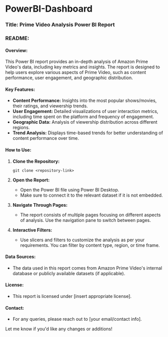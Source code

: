 # PowerBI-Dashboard

### Title: Prime Video Analysis Power BI Report

### README:

#### Overview:
This Power BI report provides an in-depth analysis of Amazon Prime Video's data, including key metrics and insights. The report is designed to help users explore various aspects of Prime Video, such as content performance, user engagement, and geographic distribution.

#### Key Features:
- **Content Performance:** Insights into the most popular shows/movies, their ratings, and viewership trends.
- **User Engagement:** Detailed visualizations of user interaction metrics, including time spent on the platform and frequency of engagement.
- **Geographic Data:** Analysis of viewership distribution across different regions.
- **Trend Analysis:** Displays time-based trends for better understanding of content performance over time.

#### How to Use:
1. **Clone the Repository:**
   ```
   git clone <repository-link>
   ```

2. **Open the Report:**
   - Open the Power BI file using Power BI Desktop.
   - Make sure to connect it to the relevant dataset if it is not embedded.

3. **Navigate Through Pages:**
   - The report consists of multiple pages focusing on different aspects of analysis. Use the navigation pane to switch between pages.
   
4. **Interactive Filters:**
   - Use slicers and filters to customize the analysis as per your requirements. You can filter by content type, region, or time frame.

#### Data Sources:
- The data used in this report comes from Amazon Prime Video's internal database or publicly available datasets (if applicable).
  
#### License:
- This report is licensed under [insert appropriate license].

#### Contact:
- For any queries, please reach out to [your email/contact info].

Let me know if you'd like any changes or additions!
